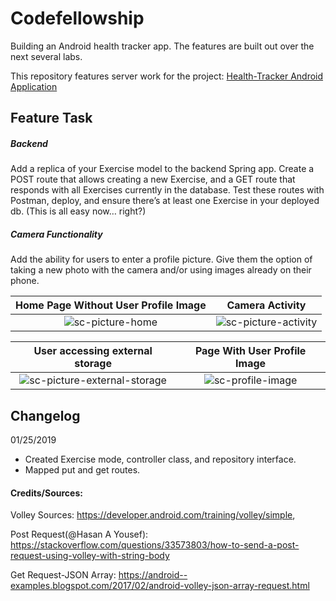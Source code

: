 # Codefellowship
Building an Android health tracker app. The features are built out over the next several labs.

This repository features server work for the project: [Health-Tracker Android Application](https://github.com/derrickhwang21/health-tracker)

## Feature Task

##### Backend
Add a replica of your Exercise model to the backend Spring app. Create a POST route that allows creating a new Exercise, and a GET route that responds with all Exercises currently in the database. Test these routes with Postman, deploy, and ensure there’s at least one Exercise in your deployed db. (This is all easy now… right?)



##### Camera Functionality

Add the ability for users to enter a profile picture. Give them the option of taking a new photo with the camera and/or using images already on their phone.

Home Page Without User Profile Image           |  Camera Activity
:-------------------------:|:-------------------------:
![sc-picture-home](screenshots/picture-home.png)  |  ![sc-picture-activity](screenshots/picture-activity.png)

User accessing external storage         |  Page With User Profile Image
:-------------------------:|:-------------------------:
![sc-picture-external-storage](screenshots/picture-external-storage.png)  |  ![sc-profile-image](screenshots/picture-profile-image.png)


## Changelog

01/25/2019

* Created Exercise mode, controller class, and repository interface.
* Mapped put and get routes.



#### Credits/Sources:

Volley Sources: https://developer.android.com/training/volley/simple,

Post Request(@Hasan A Yousef): https://stackoverflow.com/questions/33573803/how-to-send-a-post-request-using-volley-with-string-body

Get Request-JSON Array: https://android--examples.blogspot.com/2017/02/android-volley-json-array-request.html
